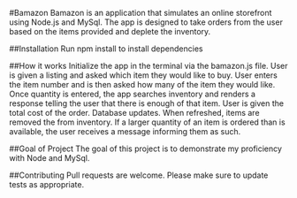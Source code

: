 #Bamazon
Bamazon is an application that simulates an online storefront using Node.js and MySql.  The app is designed to take orders from the user based on the items provided and deplete the inventory.

##Installation
Run npm install to install dependencies

##How it works
Initialize the app in the terminal via the bamazon.js file.
User is given a listing and asked which item they would like to buy.
User enters the item number and is then asked how many of the item they would like.
Once quantity is entered, the app searches inventory and renders a response telling the user that there is enough of that item.  User is given the total cost of the order. 
Database updates. When refreshed, items are removed the from inventory.
If a larger quantity of an item is ordered than is available, the user receives a message informing them as such.

##Goal of Project
The goal of this project is to demonstrate my proficiency with Node and MySql.

##Contributing
Pull requests are welcome.  Please make sure to update tests as appropriate.
